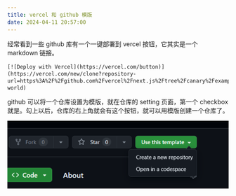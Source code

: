 ```yaml
---
title: vercel 和 github 模版
date: 2024-04-11 20:57:00
---
```

经常看到一些 github 库有一个一键部署到 vercel 按钮，它其实是一个 markdown 链接。

```
[![Deploy with Vercel](https://vercel.com/button)](https://vercel.com/new/clone?repository-url=https%3A%2F%2Fgithub.com%2Fvercel%2Fnext.js%2Ftree%2Fcanary%2Fexamples%2Fhello-world)
```

github 可以将一个仓库设置为模版，就在仓库的 setting 页面，第一个 checkbox 就是。勾上以后，仓库的右上角就会有这个按钮，就可以用模版创建一个仓库了。

![](Pasted%20image%2020240411205626.png)

